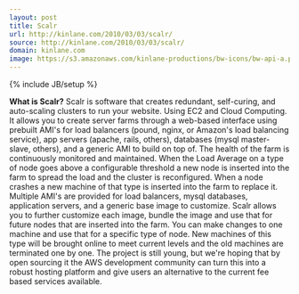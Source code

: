 ```yaml
---
layout: post
title: Scalr
url: http://kinlane.com/2010/03/03/scalr/
source: http://kinlane.com/2010/03/03/scalr/
domain: kinlane.com
image: https://s3.amazonaws.com/kinlane-productions/bw-icons/bw-api-a.png
---
```

{% include JB/setup %}

<p>
     <strong>What is Scalr?</strong> Scalr is software that creates redundant, self-curing, and auto-scaling clusters to run your website. Using EC2 and Cloud Computing. It allows you to create server farms through a web-based interface using prebuilt AMI's for load balancers (pound, nginx, or Amazon's load balancing service), app servers (apache, rails, others), databases (mysql master-slave, others), and a generic AMI to build on top of. The health of the farm is continuously monitored and maintained. When the Load Average on a type of node goes above a configurable threshold a new node is inserted into the farm to spread the load and the cluster is reconfigured. When a node crashes a new machine of that type is inserted into the farm to replace it. Multiple AMI's are provided for load balancers, mysql databases, application servers, and a generic base image to customize. Scalr allows you to further customize each image, bundle the image and use that for future nodes that are inserted into the farm. You can make changes to one machine and use that for a specific type of node. New machines of this type will be brought online to meet current levels and the old machines are terminated one by one. The project is still young, but we're hoping that by open sourcing it the AWS development community can turn this into a robust hosting platform and give users an alternative to the current fee based services available.
</p>